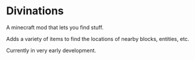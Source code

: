 # Divinations

A minecraft mod that lets you find stuff.

Adds a variety of items to find the locations of nearby blocks, entities, etc.

Currently in very early development.